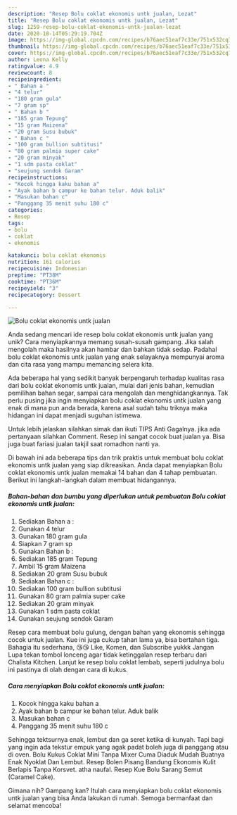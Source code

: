 ```yaml
---
description: "Resep Bolu coklat ekonomis untk jualan, Lezat"
title: "Resep Bolu coklat ekonomis untk jualan, Lezat"
slug: 1259-resep-bolu-coklat-ekonomis-untk-jualan-lezat
date: 2020-10-14T05:29:19.704Z
image: https://img-global.cpcdn.com/recipes/b76aec51eaf7c33e/751x532cq70/bolu-coklat-ekonomis-untk-jualan-foto-resep-utama.jpg
thumbnail: https://img-global.cpcdn.com/recipes/b76aec51eaf7c33e/751x532cq70/bolu-coklat-ekonomis-untk-jualan-foto-resep-utama.jpg
cover: https://img-global.cpcdn.com/recipes/b76aec51eaf7c33e/751x532cq70/bolu-coklat-ekonomis-untk-jualan-foto-resep-utama.jpg
author: Leona Kelly
ratingvalue: 4.9
reviewcount: 8
recipeingredient:
- " Bahan a "
- "4 telur"
- "180 gram gula"
- "7 gram sp"
- " Bahan b "
- "185 gram Tepung"
- "15 gram Maizena"
- "20 gram Susu bubuk"
- " Bahan c "
- "100 gram bullion subtitusi"
- "80 gram palmia super cake"
- "20 gram minyak"
- "1 sdm pasta coklat"
- "seujung sendok Garam"
recipeinstructions:
- "Kocok hingga kaku bahan a"
- "Ayak bahan b campur ke bahan telur. Aduk balik"
- "Masukan bahan c"
- "Panggang 35 menit suhu 180 c"
categories:
- Resep
tags:
- bolu
- coklat
- ekonomis

katakunci: bolu coklat ekonomis 
nutrition: 161 calories
recipecuisine: Indonesian
preptime: "PT38M"
cooktime: "PT36M"
recipeyield: "3"
recipecategory: Dessert

---
```



![Bolu coklat ekonomis untk jualan](https://img-global.cpcdn.com/recipes/b76aec51eaf7c33e/751x532cq70/bolu-coklat-ekonomis-untk-jualan-foto-resep-utama.jpg)

Anda sedang mencari ide resep bolu coklat ekonomis untk jualan yang unik? Cara menyiapkannya memang susah-susah gampang. Jika salah mengolah maka hasilnya akan hambar dan bahkan tidak sedap. Padahal bolu coklat ekonomis untk jualan yang enak selayaknya mempunyai aroma dan cita rasa yang mampu memancing selera kita.

Ada beberapa hal yang sedikit banyak berpengaruh terhadap kualitas rasa dari bolu coklat ekonomis untk jualan, mulai dari jenis bahan, kemudian pemilihan bahan segar, sampai cara mengolah dan menghidangkannya. Tak perlu pusing jika ingin menyiapkan bolu coklat ekonomis untk jualan yang enak di mana pun anda berada, karena asal sudah tahu triknya maka hidangan ini dapat menjadi suguhan istimewa.

Untuk lebih jelaskan silahkan simak dan ikuti TIPS Anti Gagalnya. jika ada pertanyaan silahkan Comment. Resep ini sangat cocok buat jualan ya. Bisa juga buat fariasi jualan takjil saat romadhon nanti ya.


Di bawah ini ada beberapa tips dan trik praktis untuk membuat bolu coklat ekonomis untk jualan yang siap dikreasikan. Anda dapat menyiapkan Bolu coklat ekonomis untk jualan memakai 14 bahan dan 4 tahap pembuatan. Berikut ini langkah-langkah dalam membuat hidangannya.

<!--inarticleads1-->

##### Bahan-bahan dan bumbu yang diperlukan untuk pembuatan Bolu coklat ekonomis untk jualan:

1. Sediakan  Bahan a :
1. Gunakan 4 telur
1. Gunakan 180 gram gula
1. Siapkan 7 gram sp
1. Gunakan  Bahan b :
1. Sediakan 185 gram Tepung
1. Ambil 15 gram Maizena
1. Sediakan 20 gram Susu bubuk
1. Sediakan  Bahan c :
1. Sediakan 100 gram bullion subtitusi
1. Gunakan 80 gram palmia super cake
1. Sediakan 20 gram minyak
1. Gunakan 1 sdm pasta coklat
1. Gunakan seujung sendok Garam


Resep cara membuat bolu gulung, dengan bahan yang ekonomis sehingga cocok untuk jualan. Kue ini juga cukup tahan lama ya, bisa bertahan tiga. Bahagia itu sederhana, 😘😘 Like, Komen, dan Subscribe yukkk Jangan Lupa tekan tombol lonceng agar tidak ketinggalan resep terbaru dari Chalista Kitchen. Lanjut ke resep bolu coklat lembab, seperti judulnya bolu ini pastinya di olah dengan cara di kukus. 

<!--inarticleads2-->

##### Cara menyiapkan Bolu coklat ekonomis untk jualan:

1. Kocok hingga kaku bahan a
1. Ayak bahan b campur ke bahan telur. Aduk balik
1. Masukan bahan c
1. Panggang 35 menit suhu 180 c


Sehingga tektsurnya enak, lembut dan ga seret ketika di kunyah. Tapi bagi yang ingin ada tekstur empuk yang agak padat boleh juga di panggang atau di oven. Bolu Kukus Coklat Mini Tanpa Mixer Cuma Diaduk Mudah Buatnya Enak Nyoklat Dan Lembut. Resep Bolen Pisang Bandung Ekonomis Kulit Berlapis Tanpa Korsvet. atha naufal. Resep Kue Bolu Sarang Semut (Caramel Cake). 

Gimana nih? Gampang kan? Itulah cara menyiapkan bolu coklat ekonomis untk jualan yang bisa Anda lakukan di rumah. Semoga bermanfaat dan selamat mencoba!

